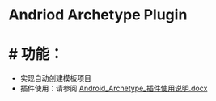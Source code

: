 # Andriod Archetype Plugin

# # 功能：
 * 实现自动创建模板项目
 * 插件使用：请参阅 [Android_Archetype_插件使用说明.docx](Android_Archetype_插件使用说明.docx)
 